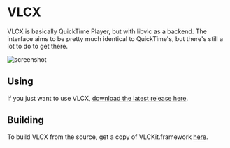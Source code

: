 # VLCX

VLCX is basically QuickTime Player, but with libvlc as a backend. The interface aims to be pretty much identical to QuickTime's, but there's still a lot to do to get there.

![screenshot](https://raw.githubusercontent.com/insidegui/VLCX/master/screenshot.png)

## Using

If you just want to use VLCX, [download the latest release here](https://github.com/insidegui/VLCX/blob/master/releases/VLCX_latest.zip?raw=true).

## Building

To build VLCX from the source, get a copy of VLCKit.framework [here](https://wiki.videolan.org/VLCKit/).